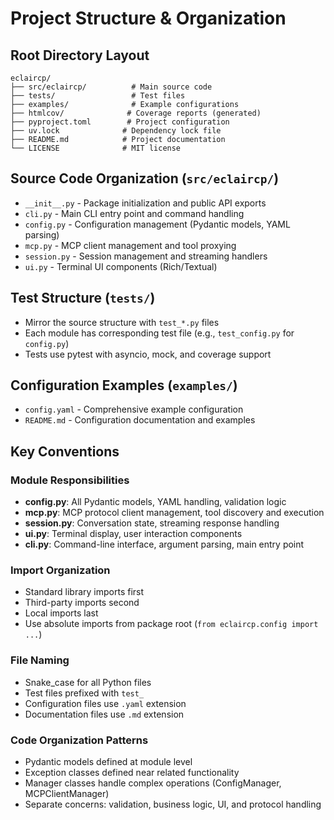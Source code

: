 # Project Structure & Organization

## Root Directory Layout
```
eclaircp/
├── src/eclaircp/          # Main source code
├── tests/                 # Test files
├── examples/              # Example configurations
├── htmlcov/              # Coverage reports (generated)
├── pyproject.toml        # Project configuration
├── uv.lock              # Dependency lock file
├── README.md            # Project documentation
└── LICENSE              # MIT license
```

## Source Code Organization (`src/eclaircp/`)
- `__init__.py` - Package initialization and public API exports
- `cli.py` - Main CLI entry point and command handling
- `config.py` - Configuration management (Pydantic models, YAML parsing)
- `mcp.py` - MCP client management and tool proxying
- `session.py` - Session management and streaming handlers
- `ui.py` - Terminal UI components (Rich/Textual)

## Test Structure (`tests/`)
- Mirror the source structure with `test_*.py` files
- Each module has corresponding test file (e.g., `test_config.py` for `config.py`)
- Tests use pytest with asyncio, mock, and coverage support

## Configuration Examples (`examples/`)
- `config.yaml` - Comprehensive example configuration
- `README.md` - Configuration documentation and examples

## Key Conventions

### Module Responsibilities
- **config.py**: All Pydantic models, YAML handling, validation logic
- **mcp.py**: MCP protocol client management, tool discovery and execution
- **session.py**: Conversation state, streaming response handling
- **ui.py**: Terminal display, user interaction components
- **cli.py**: Command-line interface, argument parsing, main entry point

### Import Organization
- Standard library imports first
- Third-party imports second
- Local imports last
- Use absolute imports from package root (`from eclaircp.config import ...`)

### File Naming
- Snake_case for all Python files
- Test files prefixed with `test_`
- Configuration files use `.yaml` extension
- Documentation files use `.md` extension

### Code Organization Patterns
- Pydantic models defined at module level
- Exception classes defined near related functionality
- Manager classes handle complex operations (ConfigManager, MCPClientManager)
- Separate concerns: validation, business logic, UI, and protocol handling